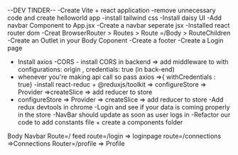 --DEV TINDER--
 -Create Vite + react application
 -remove unnecessary code and create helloworld app
 -install tailwind css
 -Install daisy UI
 -Add navbar Component to App.jsx
 -Create a navbar seperate jsx
 -Installed react router dom
 -Creat BrowserRouter > Routes > Route =/Body > RouteChildren
 -Create an Outlet in  your Body Coponent
 -Create a footer
 -Create a Login page
 - Install axios
 -CORS - install CORS in backend => add middleware to with configurations: origin , credentials: true (in back-end)
 - whenever you're making api call so pass axios =>{ withCredentials : true}
 -install react-reduc + @reduxjs/toolkit => configureStore => Provider =>createSlice => add reducer to store
 - configureStore => Provider => createSlice => add reducer to store
 -Add redux devtools in chrome
 -Login and see if your data is coming properly in the store
 -NavBar should update as soon as user logs in
 -Refactor our code to add constants file + create a components folder 


 Body
    Navbar 
    Route=/ feed
    route=/login => loginpage
    route=/connections =>Connections
    Router=/profile => Profile